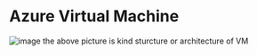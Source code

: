# Azure Virtual Machine 
![image](https://user-images.githubusercontent.com/71833866/189128983-ae3963a3-2d24-4b5d-a21c-d459f587d36e.png)
the above picture is kind sturcture or architecture of VM
